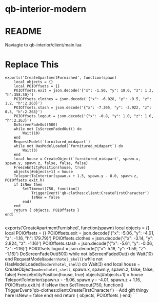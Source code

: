 # qb-interior-modern

# README

Naviagte to qb-interior/client/main.lua



# Replace This
```
exports('CreateApartmentFurnished', function(spawn)
	local objects = {}
    local POIOffsets = {}
	POIOffsets.exit = json.decode('{"x": -1.50, "y": 10.0, "z": 1.3, "h":358.50}')
	POIOffsets.clothes = json.decode('{"x": -6.028, "y": -9.5, "z": 1.2, "h":2.263}')
	POIOffsets.stash = json.decode('{"x": -7.305, "y": -3.922, "z": 0.5, "h":2.263}')
	POIOffsets.logout = json.decode('{"x": -0.8, "y": 1.0, "z": 1.0, "h":2.263}')
    DoScreenFadeOut(500)
    while not IsScreenFadedOut() do
        Wait(10)
    end
	RequestModel(`furnitured_midapart`)
	while not HasModelLoaded(`furnitured_midapart`) do
	    Wait(3)
	end
	local house = CreateObject(`furnitured_midapart`, spawn.x, spawn.y, spawn.z, false, false, false)
    FreezeEntityPosition(house, true)
    objects[#objects+1] = house
	TeleportToInterior(spawn.x + 1.5, spawn.y - 8.0, spawn.z, POIOffsets.exit.h)
	if IsNew then
		SetTimeout(750, function()
			TriggerEvent('qb-clothes:client:CreateFirstCharacter')
			IsNew = false
		end)
	end
    return { objects, POIOffsets }
end)```


```
exports('CreateApartmentFurnished', function(spawn)
    local objects = {}
    local POIOffsets = {}
    POIOffsets.exit = json.decode('{"x": -5.06, "y": -4.01, "z": -1.16, "h": 179.79}')
    POIOffsets.clothes = json.decode('{"x": -3.14, "y": 2.824, "z": -1.16}')
    POIOffsets.stash = json.decode('{"x": -5.61, "y": -0.06, "z": -1.16}')
    POIOffsets.logout = json.decode('{"x": 5.19, "y": -1.59, "z": -1.16}')
    DoScreenFadeOut(500)
    while not IsScreenFadedOut() do
        Wait(10)
    end
    RequestModel(`modernhotel_shell`)
    while not HasModelLoaded(`modernhotel_shell`) do
        Wait(3)
    end
    local house = CreateObject(`modernhotel_shell`, spawn.x, spawn.y, spawn.z, false, false, false)
    FreezeEntityPosition(house, true)
    objects[#objects+1] = house
    TeleportToInterior(spawn.x - -5.06, spawn.y - -4.01, spawn.z + 1.16, POIOffsets.exit.h)
    if IsNew then
        SetTimeout(750, function()
            TriggerEvent('qb-clothes:client:CreateFirstCharacter')
            --Add gift thingy here
            IsNew = false
        end)
    end
    return { objects, POIOffsets }
end) ```

